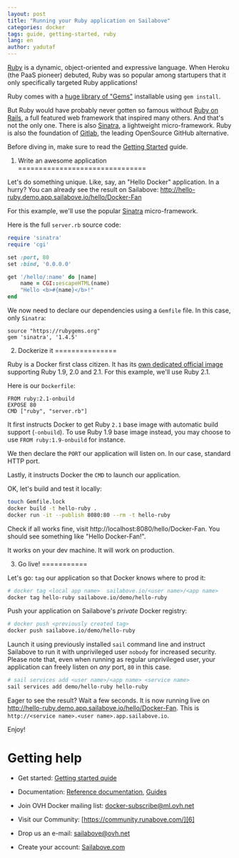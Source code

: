 ```yaml
---
layout: post
title: "Running your Ruby application on Sailabove"
categories: docker
tags: guide, getting-started, ruby
lang: en
author: yadutaf
---
```


[Ruby](https://www.ruby-lang.org/en/) is a dynamic, object-oriented and expressive language. When Heroku (the PaaS pioneer) debuted, Ruby was so popular among startupers that it only specifically targeted Ruby applications!

Ruby comes with a [huge library of "Gems"](https://rubygems.org/) installable using ``gem install``.

But Ruby would have probably never gotten so famous without [Ruby on Rails](http://rubyonrails.org/), a full featured web framework that inspired many others. And that's not the only one. There is also [Sinatra](http://www.sinatrarb.com/), a lightweight micro-framework. Ruby is also the foundation of [Gitlab](https://about.gitlab.com/), the leading OpenSource GitHub alternative.

Before diving in, make sure to read the [Getting Started](getting-started-with-sailabove-docker.html) guide.

1. Write an awesome application
===============================

Let's do something unique. Like, say, an "Hello Docker" application. In a hurry? You can already see the result on Sailabove: http://hello-ruby.demo.app.sailabove.io/hello/Docker-Fan

For this example, we'll use the popular [Sinatra](http://www.sinatrarb.com/) micro-framework.

Here is the full ``server.rb`` source code:

```ruby
require 'sinatra'
require 'cgi'

set :port, 80
set :bind, '0.0.0.0'

get '/hello/:name' do |name|
    name = CGI::escapeHTML(name)
    "Hello <b>#{name}</b>!"
end
```

We now need to declare our dependencies using a ``Gemfile`` file. In this case, only ``Sinatra``:

```
source "https://rubygems.org"
gem 'sinatra', '1.4.5'
```

2. Dockerize it
===============

Ruby is a Docker first class citizen. It has its [own dedicated official image](https://registry.hub.docker.com/u/library/ruby/) supporting Ruby 1.9, 2.0 and 2.1. For this example, we'll use Ruby 2.1.

Here is our ``Dockerfile``:

```
FROM ruby:2.1-onbuild
EXPOSE 80
CMD ["ruby", "server.rb"]
```

It first instructs Docker to get Ruby ``2.1`` base image with automatic build support (``-onbuild``). To use Ruby 1.9 base image instead, you may choose to use ``FROM ruby:1.9-onbuild`` for instance.

We then declare the ``PORT`` our application will listen on. In our case, standard HTTP port.

Lastly, it instructs Docker the ``CMD`` to launch our application.

OK, let's build and test it locally:

```bash
touch Gemfile.lock
docker build -t hello-ruby .
docker run -it --publish 8080:80 --rm -t hello-ruby
```

Check if all works fine, visit http://localhost:8080/hello/Docker-Fan. You should see something like "Hello Docker-Fan!".

It works on your dev machine. It will work on production.

3. Go live!
===========

Let's go: ``tag`` our application so that Docker knows where to prod it:

```bash
# docker tag <local app name>  sailabove.io/<user name>/<app name>
docker tag hello-ruby sailabove.io/demo/hello-ruby
```

Push your application on Sailabove's *private* Docker registry:

```bash
# docker push <previously created tag>
docker push sailabove.io/demo/hello-ruby
```

Launch it using previously installed ``sail`` command line and instruct Sailabove to run it with unprivileged user ``nobody`` for increased security. Please note that, even when running as regular unprivileged user, your application can freely listen on *any* port, ``80`` in this case.

```bash
# sail services add <user name>/<app name> <service name>
sail services add demo/hello-ruby hello-ruby
```

Eager to see the result? Wait a few seconds. It is now running live on http://hello-ruby.demo.app.sailabove.io/hello/Docker-Fan. This is ``http://<service name>.<user name>.app.sailabove.io``.

Enjoy!

Getting help
============

- Get started: [Getting started quide][8]
- Documentation: [Reference documentation][9], [Guides][10]
- Join OVH Docker mailing list: [docker-subscribe@ml.ovh.net][5]
- Visit our Community: [https://community.runabove.com/][6]
- Drop us an e-mail: [sailabove@ovh.net][1]
- Create your account: [Sailabove.com][7]

  [1]: mailto:sailabove@ovh.net
  [5]: mailto:docker-subscribe@ml.ovh.net
  [6]: https://community.runabove.com/
  [7]: https://sailabove.com/
  [8]: /kb/en/docker/getting-started-with-sailabove-docker.html
  [9]: /kb/en/docker/documentation
  [10]: /kb/en/docker/
